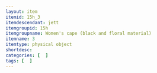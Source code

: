 ```yaml
---
layout: item
itemid: 15h_3
itemdescendant: jett
itemgroupid: 15h
itemgroupname: Women's cape (black and floral material)
itemname: 3
itemtype: physical object
shortdesc: 
categories: [  ]
tags: [  ]
---
```







